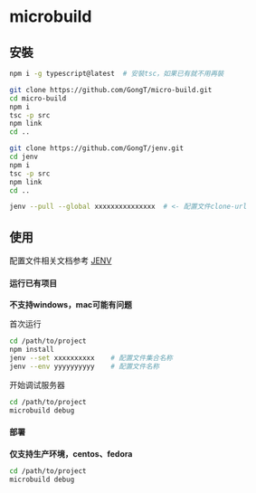 # microbuild

## 安裝
```bash
npm i -g typescript@latest  # 安裝tsc，如果已有就不用再裝

git clone https://github.com/GongT/micro-build.git
cd micro-build
npm i
tsc -p src
npm link
cd ..

git clone https://github.com/GongT/jenv.git
cd jenv
npm i
tsc -p src
npm link
cd ..

jenv --pull --global xxxxxxxxxxxxxxx  # <- 配置文件clone-url
```

## 使用
配置文件相关文档参考 [JENV](https://github.com/gongt/jenv)

#### 运行已有项目
**不支持windows，mac可能有问题**

首次运行
```bash
cd /path/to/project
npm install
jenv --set xxxxxxxxxx    # 配置文件集合名称
jenv --env yyyyyyyyyy    # 配置文件名称
```

开始调试服务器
```bash
cd /path/to/project
microbuild debug
```

#### 部署
**仅支持生产环境，centos、fedora**
```bash
cd /path/to/project
microbuild debug
```
